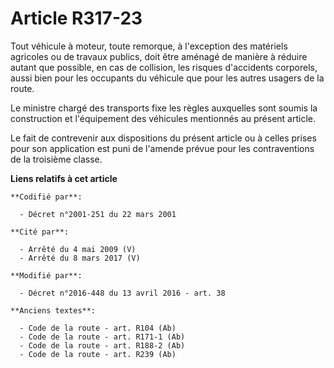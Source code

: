 # Article R317-23

Tout véhicule à moteur, toute remorque, à l'exception des  matériels agricoles ou de travaux publics, doit être aménagé de
manière à réduire autant que possible, en cas de collision, les risques d'accidents corporels, aussi bien pour les occupants
du véhicule que pour les autres usagers de la route. 

Le ministre chargé des transports fixe les règles auxquelles sont soumis la construction et l'équipement des véhicules
mentionnés au présent article. 

Le fait de contrevenir aux dispositions du présent article ou à celles prises pour son application est puni de l'amende
prévue pour les contraventions de la troisième classe.

**Liens relatifs à cet article**

	**Codifié par**:

	  - Décret n°2001-251 du 22 mars 2001

	**Cité par**:

	  - Arrêté du 4 mai 2009 (V)
	  - Arrêté du 8 mars 2017 (V)

	**Modifié par**:

	  - Décret n°2016-448 du 13 avril 2016 - art. 38

	**Anciens textes**:

	  - Code de la route - art. R104 (Ab)
	  - Code de la route - art. R171-1 (Ab)
	  - Code de la route - art. R188-2 (Ab)
	  - Code de la route - art. R239 (Ab)
